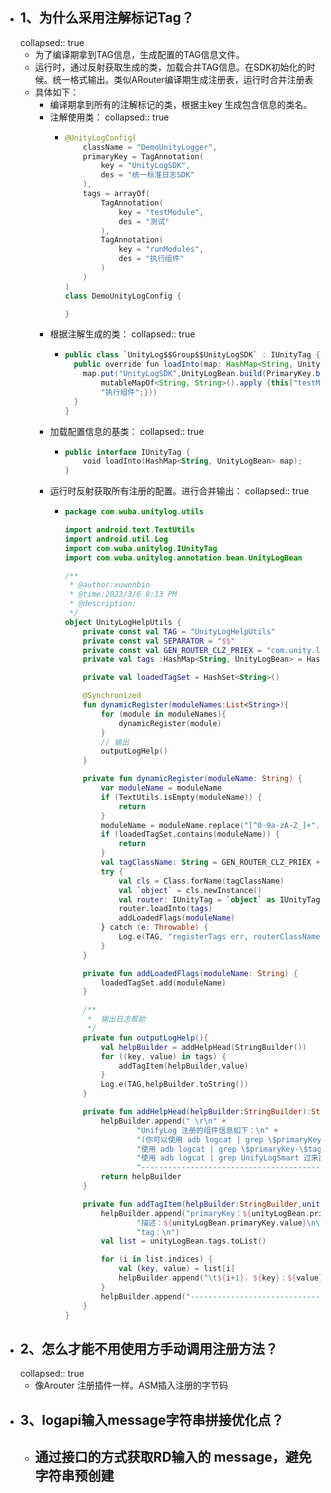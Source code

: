 - ## 1、为什么采用注解标记Tag？
  collapsed:: true
	- 为了编译期拿到TAG信息，生成配置的TAG信息文件。
	- 运行时，通过反射获取生成的类，加载合并TAG信息。在SDK初始化的时候。统一格式输出。类似ARouter编译期生成注册表，运行时合并注册表
	- 具体如下：
		- 编译期拿到所有的注解标记的类，根据主key 生成包含信息的类名。
		- 注解使用类：
		  collapsed:: true
			- ```kotlin
			  @UnityLogConfig(
			      className = "DemoUnityLogger",
			      primaryKey = TagAnnotation(
			          key = "UnityLogSDK",
			          des = "统一标准日志SDK"
			      ),
			      tags = arrayOf(
			          TagAnnotation(
			              key = "testModule",
			              des = "测试"
			          ),
			          TagAnnotation(
			              key = "runModules",
			              des = "执行组件"
			          )
			      )
			  )
			  class DemoUnityLogConfig {
			  
			  }
			  ```
		- 根据注解生成的类：
		  collapsed:: true
			- ```java
			  public class `UnityLog$$Group$$UnityLogSDK` : IUnityTag {
			    public override fun loadInto(map: HashMap<String, UnityLogBean>): Unit {
			      map.put("UnityLogSDK",UnityLogBean.build(PrimaryKey.build("UnityLogSDK","统一标准日志SDK"),
			          mutableMapOf<String, String>().apply {this["testModule"] = "测试";this["runModules"] =
			          "执行组件";}))
			    }
			  }
			  ```
		- 加载配置信息的基类：
		  collapsed:: true
			- ```kotlin
			  public interface IUnityTag {
			      void loadInto(HashMap<String, UnityLogBean> map);
			  }
			  ```
		- 运行时反射获取所有注册的配置。进行合并输出：
		  collapsed:: true
			- ```kotlin
			  package com.wuba.unitylog.utils
			  
			  import android.text.TextUtils
			  import android.util.Log
			  import com.wuba.unitylog.IUnityTag
			  import com.wuba.unitylog.annotation.bean.UnityLogBean
			  
			  /**
			   * @author:xuwenbin
			   * @time:2023/3/6 8:13 PM
			   * @description:
			   */
			  object UnityLogHelpUtils {
			      private const val TAG = "UnityLogHelpUtils"
			      private const val SEPARATOR = "$$"
			      private const val GEN_ROUTER_CLZ_PRIEX = "com.unity.log.tags.UnityLog${SEPARATOR}Group${SEPARATOR}"
			      private val tags :HashMap<String, UnityLogBean> = HashMap()
			  
			      private val loadedTagSet = HashSet<String>()
			  
			      @Synchronized
			      fun dynamicRegister(moduleNames:List<String>){
			          for (module in moduleNames){
			              dynamicRegister(module)
			          }
			          // 输出
			          outputLogHelp()
			      }
			  
			      private fun dynamicRegister(moduleName: String) {
			          var moduleName = moduleName
			          if (TextUtils.isEmpty(moduleName)) {
			              return
			          }
			          moduleName = moduleName.replace("[^0-9a-zA-Z_]+".toRegex(), "")
			          if (loadedTagSet.contains(moduleName)) {
			              return
			          }
			          val tagClassName: String = GEN_ROUTER_CLZ_PRIEX + moduleName
			          try {
			              val cls = Class.forName(tagClassName)
			              val `object` = cls.newInstance()
			              val router: IUnityTag = `object` as IUnityTag
			              router.loadInto(tags)
			              addLoadedFlags(moduleName)
			          } catch (e: Throwable) {
			              Log.e(TAG, "registerTags err, routerClassName = " + tagClassName + " ,err = " + e.message)
			          }
			      }
			  
			      private fun addLoadedFlags(moduleName: String) {
			          loadedTagSet.add(moduleName)
			      }
			  
			      /**
			       *  输出日志帮助
			       */
			      private fun outputLogHelp(){
			          val helpBuilder = addHelpHead(StringBuilder())
			          for ((key, value) in tags) {
			              addTagItem(helpBuilder,value)
			          }
			          Log.e(TAG,helpBuilder.toString())
			      }
			  
			      private fun addHelpHead(helpBuilder:StringBuilder):StringBuilder{
			          helpBuilder.append(" \r\n" +
			                  "UnifyLog 注册的组件信息如下：\n" +
			                  "(你可以使用 adb logcat | grep \$primaryKey 过滤出组件的所有日志，\n" +
			                  "使用 adb logcat | grep \$primaryKey-\$tag 过来出组件子模块的日志，如 xxx,\n" +
			                  "使用 adb logcat | grep UnifyLogSmart 过来出日志库智能提示，包括 Activity切换、网络状态变化、登录状态变化等通知)\n\n"+
			                  "------------------------------------------------------------------------\n")
			          return helpBuilder
			      }
			  
			      private fun addTagItem(helpBuilder:StringBuilder,unityLogBean: UnityLogBean){
			          helpBuilder.append("primaryKey：${unityLogBean.primaryKey.key}\n\n"+
			                  "描述：${unityLogBean.primaryKey.value}\n\n"+
			                  "tag：\n")
			          val list = unityLogBean.tags.toList()
			  
			          for (i in list.indices) {
			              val (key, value) = list[i]
			              helpBuilder.append("\t${i+1}. ${key}：${value}\n")
			          }
			          helpBuilder.append("------------------------------------------------------------------------\n")
			      }
			  }
			  ```
- ## 2、怎么才能不用使用方手动调用注册方法？
  collapsed:: true
	- 像Arouter 注册插件一样。ASM插入注册的字节码
- ## 3、logapi输入message字符串拼接优化点？
	- 通过接口的方式获取RD输入的 message，避免字符串预创建
		-